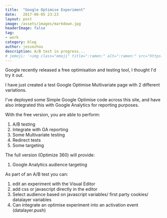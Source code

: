```yaml
---
title:  "Google Optimise Experiment"
date:   2017-06-05 23:23
layout: post
image: /assets/images/markdown.jpg
headerImage: false
tag:
- work
category: blog
author: jessezhou
description: A/B test in progress...
# jemoji: '<img class="emoji" title=":ramen:" alt=":ramen:" src="https://assets.github.com/images/icons/emoji/unicode/1f35c.png" height="20" width="20" align="absmiddle">'
---
```




Google recently released a free optimisation and testing tool, I thought I'd try it out.

I have just created a test Google Optimise Multivariate page with 2 different variations.

I've deployed some Simple Google Optimise code across this site, and have also integrated this with Google Analytics for reporting purposes.



With the free version, you are able to perform:
1. A/B testing
2. Integrate with GA reporting
3. Some Multivariate testing
4. Redirect tests
5. Some targeting



The full version (Optimize 360) will provide:
1. Google Analytics audience targeting



As part of an A/B test you can:
1. edit an experiment with the Visual Editor
2. add css or javascript directly in the editor
3. Select audience based on javascript variables/ first party cookies/ datalayer variables
4. Can integrate an optimise experiment into an activation event (datalayer.push)
